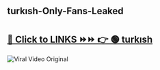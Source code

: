 
 ## turkısh-Only-Fans-Leaked

# <h2><a href="https://clipsfans.com/turkısh&ref=git">🔗 Click to LINKS ⏩⏩ 👉 🟢 turkısh </a></h2>

<a href="https://clipsfans.com/turkısh&ref=git" rel="nofollow" data-target="animated-image.originalLink"><img src="https://i.ibb.co.com/xMMVF88/686577567.gif" alt="Viral Video Original" style="max-width: 100%; display: inline-block;" data-target="animated-image.originalImage"></a>
